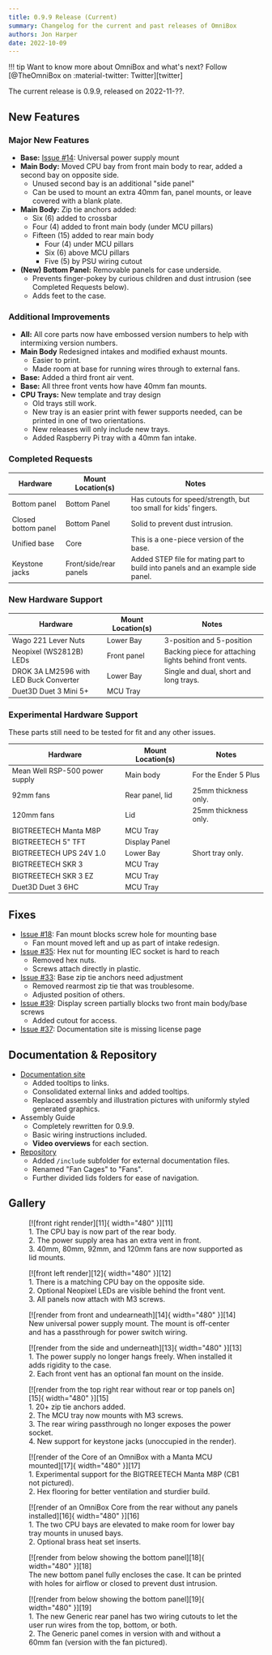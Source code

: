 ```yaml
---
title: 0.9.9 Release (Current)
summary: Changelog for the current and past releases of OmniBox
authors: Jon Harper
date: 2022-10-09
---
```


!!! tip
    Want to know more about OmniBox and what's next? Follow [@TheOmniBox on :material-twitter: Twitter][twitter]

The current release is 0.9.9, released on 2022-11-??.

## New Features

### Major New Features

- **Base:** [Issue #14][1]: Universal power supply mount
- **Main Body:** Moved CPU bay from front main body to rear, added a second bay on opposite side.
    - Unused second bay is an additional "side panel"
    - Can be used to mount an extra 40mm fan, panel mounts, or leave covered with a blank plate.
- **Main Body:** Zip tie anchors added:
    - Six (6) added to crossbar
    - Four (4) added to front main body (under MCU pillars)
    - Fifteen (15) added to rear main body
        - Four (4) under MCU pillars
        - Six (6) above MCU pillars
        - Five (5) by PSU wiring cutout
- **(New) Bottom Panel:** Removable panels for case underside.
    - Prevents finger-pokey by curious children and dust intrusion (see Completed Requests below).
    - Adds feet to the case.

### Additional Improvements

- **All:** All core parts now have embossed version numbers to help with intermixing version numbers.
- **Main Body** Redesigned intakes and modified exhaust mounts.
    - Easier to print.
    - Made room at base for running wires through to external fans.
- **Base:** Added a third front air vent.
- **Base:** All three front vents how have 40mm fan mounts.
- **CPU Trays:** New template and tray design
    - Old trays still work.
    - New tray is an easier print with fewer supports needed, can be printed in one of two orientations.
    - New releases will only include new trays.
    - Added Raspberry Pi tray with a 40mm fan intake.

### Completed Requests

| Hardware | Mount Location(s) | Notes |
|----------|-------------------|-------|
| Bottom panel | Bottom Panel | Has cutouts for speed/strength, but too small for kids' fingers. |
| Closed bottom panel | Bottom Panel | Solid to prevent dust intrusion. |
| Unified base | Core | This is a one-piece version of the base. |
| Keystone jacks | Front/side/rear panels | Added STEP file for mating part to build into panels and an example side panel. |

### New Hardware Support

| Hardware | Mount Location(s) | Notes |
|----------|-------------------|-------|
| Wago 221 Lever Nuts | Lower Bay | 3-position and 5-position |
| Neopixel (WS2812B) LEDs | Front panel | Backing piece for attaching lights behind front vents. |
| DROK 3A LM2596 with LED Buck Converter | Lower Bay | Single and dual, short and long trays. |
| Duet3D Duet 3 Mini 5+ | MCU Tray | |

### Experimental Hardware Support

These parts still need to be tested for fit and any other issues.

| Hardware | Mount Location(s) | Notes |
|----------|-------------------|-------|
| Mean Well RSP-500 power supply | Main body | For the Ender 5 Plus |
| 92mm fans | Rear panel, lid | 25mm thickness only. |
| 120mm fans | Lid | 25mm thickness only. |
| BIGTREETECH Manta M8P | MCU Tray | |
| BIGTREETECH 5" TFT | Display Panel | |
| BIGTREETECH UPS 24V 1.0 | Lower Bay | Short tray only. |
| BIGTREETECH SKR 3 | MCU Tray | |
| BIGTREETECH SKR 3 EZ | MCU Tray | |
| Duet3D Duet 3 6HC | MCU Tray | |

## Fixes

- [Issue #18][2]: Fan mount blocks screw hole for mounting base
    - Fan mount moved left and up as part of intake redesign.
- [Issue #35][3]: Hex nut for mounting IEC socket is hard to reach
    - Removed hex nuts.
    - Screws attach directly in plastic.
- [Issue #33][4]: Base zip tie anchors need adjustment
    - Removed rearmost zip tie that was troublesome.
    - Adjusted position of others.
- [Issue #39][5]: Display screen partially blocks two front main body/base screws
    - Added cutout for access.
- [Issue #37][6]: Documentation site is missing license page

## Documentation & Repository

- [Documentation site](https://jon-harper.github.io/OmniBox)
    - Added tooltips to links.
    - Consolidated external links and added tooltips.
    - Replaced assembly and illustration pictures with uniformly styled generated graphics.
- Assembly Guide
    - Completely rewritten for 0.9.9.
    - Basic wiring instructions included.
    - **Video overviews** for each section.
- [Repository](https://github.com/jon-harper/OmniBox)
    - Added `/include` subfolder for external documentation files.
    - Renamed "Fan Cages" to "Fans".
    - Further divided lids folders for ease of navigation.
## Gallery

<figure markdown>
  [![front right render][11]{ width="480" }][11]
  <figcaption>1. The CPU bay is now part of the rear body.<br>2. The power supply area has an extra vent in front.<br>3. 40mm, 80mm, 92mm, and 120mm fans are now supported as lid mounts.</figcaption>
</figure>

<figure markdown>
  [![front left render][12]{ width="480" }][12]
  <figcaption>1. There is a matching CPU bay on the opposite side.<br>2. Optional Neopixel LEDs are visible behind the front vent.<br>3. All panels now attach with M3 screws.</figcaption>
</figure>

<figure markdown>
  [![render from front and undearneath][14]{ width="480" }][14]
  <figcaption>New universal power supply mount. The mount is off-center and has a passthrough for power switch wiring.</figcaption>
</figure>

<figure markdown>
  [![render from the side and underneath][13]{ width="480" }][13]
  <figcaption>1. The power supply no longer hangs freely. When installed it adds rigidity to the case.<br>2. Each front vent has an optional fan mount on the inside.</figcaption>
</figure>

<figure markdown>
  [![render from the top right rear without rear or top panels on][15]{ width="480" }][15]
  <figcaption>1. 20+ zip tie anchors added.<br>2. The MCU tray now mounts with M3 screws.<br>3. The rear wiring passthrough no longer exposes the power socket.<br>4. New support for keystone jacks (unoccupied in the render).</figcaption>
</figure>

<figure markdown>
  [![render of the Core of an OmniBox with a Manta MCU mounted][17]{ width="480" }][17]
  <figcaption>1. Experimental support for the BIGTREETECH Manta M8P (CB1 not pictured).<br>2. Hex flooring for better ventilation and sturdier build.</figcaption>
</figure>

<figure markdown>
  [![render of an OmniBox Core from the rear without any panels installed][16]{ width="480" }][16]
  <figcaption>1. The two CPU bays are elevated to make room for lower bay tray mounts in unused bays.<br>2. Optional brass heat set inserts.</figcaption>
</figure>

<figure markdown>
  [![render from below showing the bottom panel][18]{ width="480" }][18]
  <figcaption>The new bottom panel fully encloses the case. It can be printed with holes for airflow or closed to prevent dust intrusion.</figcaption>
</figure>

<figure markdown>
  [![render from below showing the bottom panel][19]{ width="480" }][19]
  <figcaption>1. The new Generic rear panel has two wiring cutouts to let the user run wires from the top, bottom, or both.<br>2. The Generic panel comes in version with and without a 60mm fan (version with the fan pictured).</figcaption>
</figure>

[1]: https://github.com/jon-harper/OmniBox/issues/14
[2]: https://github.com/jon-harper/OmniBox/issues/18
[3]: https://github.com/jon-harper/OmniBox/issues/35
[4]: https://github.com/jon-harper/OmniBox/issues/33
[5]: https://github.com/jon-harper/OmniBox/issues/39
[6]: https://github.com/jon-harper/OmniBox/issues/37

[11]: ../img/gallery_0.9.9/render1.png
[12]: ../img/gallery_0.9.9/render2.png
[13]: ../img/gallery_0.9.9/render3.png
[14]: ../img/gallery_0.9.9/render4.png
[15]: ../img/gallery_0.9.9/render5.png
[16]: ../img/gallery_0.9.9/render6.png
[17]: ../img/gallery_0.9.9/render7.png
[18]: ../img/gallery_0.9.9/render8.png
[19]: ../img/gallery_0.9.9/render9.png
